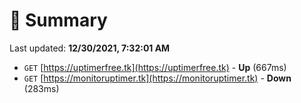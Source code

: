 # 📖 Summary
Last updated: **12/30/2021, 7:32:01 AM**

- `GET` [https://uptimerfree.tk](https://uptimerfree.tk) - **Up** (667ms)
- `GET` [https://monitoruptimer.tk](https://monitoruptimer.tk) - **Down** (283ms)

